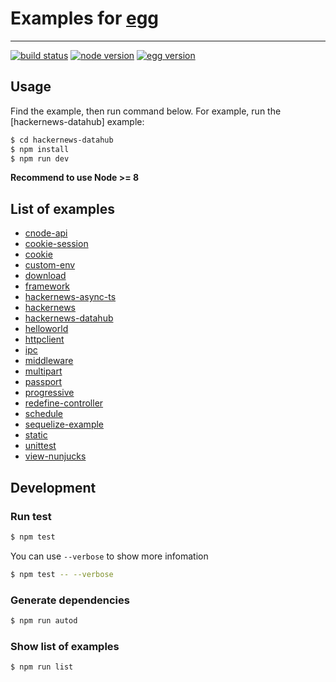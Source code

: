# Examples for [egg](https://github.com/eggjs/egg)
---
[![build status][travis-image]][travis-url]
[![node version][node-image]][node-url]
[![egg version][egg-image]][egg-url]

[travis-image]: https://img.shields.io/travis/eggjs/examples.svg?style=flat-square
[travis-url]: https://travis-ci.org/eggjs/examples
[node-image]: https://img.shields.io/badge/node.js-%3E=_8-green.svg?style=flat-square
[node-url]: http://nodejs.org/download/
[egg-image]: https://img.shields.io/badge/egg-%3E=_1-green.svg?style=flat-square
[egg-url]: https://github.com/eggjs/egg


## Usage

Find the example, then run command below. For example, run the [hackernews-datahub] example:

```bash
$ cd hackernews-datahub
$ npm install
$ npm run dev
```

**Recommend to use Node >= 8**

## List of examples

- [cnode-api](https://github.com/eggjs/examples/tree/master/cnode-api)
- [cookie-session](https://github.com/eggjs/examples/tree/master/cookie-session)
- [cookie](https://github.com/eggjs/examples/tree/master/cookie)
- [custom-env](https://github.com/eggjs/examples/tree/master/custom-env)
- [download](https://github.com/eggjs/examples/tree/master/download)
- [framework](https://github.com/eggjs/examples/tree/master/framework)
- [hackernews-async-ts](https://github.com/eggjs/examples/tree/master/hackernews-async-ts)
- [hackernews](https://github.com/eggjs/examples/tree/master/hackernews)
- [hackernews-datahub](https://github.com/eggjs/examples/tree/master/hackernews-datahub)
- [helloworld](https://github.com/eggjs/examples/tree/master/helloworld)
- [httpclient](https://github.com/eggjs/examples/tree/master/httpclient)
- [ipc](https://github.com/eggjs/examples/tree/master/ipc)
- [middleware](https://github.com/eggjs/examples/tree/master/middleware)
- [multipart](https://github.com/eggjs/examples/tree/master/multipart)
- [passport](https://github.com/eggjs/examples/tree/master/passport)
- [progressive](https://github.com/eggjs/examples/tree/master/progressive)
- [redefine-controller](https://github.com/eggjs/examples/tree/master/redefine-controller)
- [schedule](https://github.com/eggjs/examples/tree/master/schedule)
- [sequelize-example](https://github.com/eggjs/examples/tree/master/sequelize-example)
- [static](https://github.com/eggjs/examples/tree/master/static)
- [unittest](https://github.com/eggjs/examples/tree/master/unittest)
- [view-nunjucks](https://github.com/eggjs/examples/tree/master/view-nunjucks)

## Development

### Run test

```bash
$ npm test
```

You can use `--verbose` to show more infomation

```bash
$ npm test -- --verbose
```

### Generate dependencies

```bash
$ npm run autod
```

### Show list of examples

```bash
$ npm run list
```
